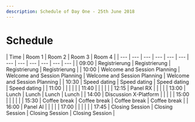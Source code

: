```yaml
---
description: Schedule of Day One - 25th June 2018
---
```


# Schedule

| Time | Room 1 | Room 2 | Room 3 | Room 4 |
| --- | --- | --- | --- | --- | --- | --- | --- | --- | --- | --- | --- |
| 09:00 | Registrierung | Registrierung | Registrierung | Registrierung |
| 10:00 | Welcome and Session Planning | Welcome and Session Planning | Welcome and Session Planning | Welcome and Session Planning |
| 10:30 | Speed dating | Speed dating | Speed dating | Speed dating |
| 11:00 |  |  |  |  |
| 11:40 |  |  |  |  |
| 12:15 | Panel RX |  |  |  |
| 13:00 | Lunch | Lunch | Lunch | Lunch |
| 14:00 | Discussion X-Platform |  |  |  |
| 15:00 |  |  |  |  |
| 15:30 | Coffee break | Coffee break | Coffee break | Coffee break |
| 16:00 | Panel AI |  |  |  |
| 17:00 |  |  |  |  |
| 17:45 | Closing Session | Closing Session | Closing Session | Closing Session |


